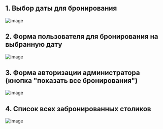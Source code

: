 ## 1. Выбор даты для бронирования
![image](https://user-images.githubusercontent.com/91527667/232366344-7a22c332-0b41-446d-b567-d8d1088da6b8.png)
## 2. Форма пользователя для бронирования на выбранную дату
![image](https://user-images.githubusercontent.com/91527667/232366445-a8532c8c-64c8-42c2-a6e6-fffbde957318.png)
## 3. Форма авторизации администратора (кнопка "показать все бронирования")
![image](https://user-images.githubusercontent.com/91527667/232366490-00a14a9c-4023-46f6-b04c-2502d990ffcb.png)
## 4. Список всех забронированных столиков
![image](https://user-images.githubusercontent.com/91527667/232366565-4d266a96-ef39-41af-9d64-082f89bbfc6e.png)
